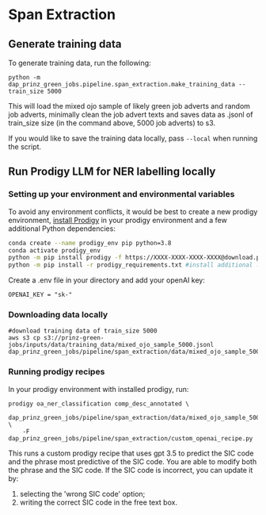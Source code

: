 # Span Extraction

## Generate training data

To generate training data, run the following:

```
python -m dap_prinz_green_jobs.pipeline.span_extraction.make_training_data --train_size 5000
```

This will load the mixed ojo sample of likely green job adverts and random job adverts, minimally clean the job advert texts and saves data as .jsonl of train_size size (in the command above, 5000 job adverts) to s3.

If you would like to save the training data locally, pass `--local` when running the script.

## Run Prodigy LLM for NER labelling locally

### Setting up your environment and environmental variables

To avoid any environment conflicts, it would be best to create a new prodigy environment, [install Prodigy](https://prodi.gy/docs/install) in your prodigy environment and a few additional Python dependencies:

```bash
conda create --name prodigy_env pip python=3.8
conda activate prodigy_env
python -m pip install prodigy -f https://XXXX-XXXX-XXXX-XXXX@download.prodi.gy
python -m pip install -r prodigy_requirements.txt #install additional langchain and openai libraries
```

Create a .env file in your directory and add your openAI key:

```
OPENAI_KEY = "sk-"
```

### Downloading data locally

```
#download training data of train_size 5000
aws s3 cp s3://prinz-green-jobs/inputs/data/training_data/mixed_ojo_sample_5000.jsonl dap_prinz_green_jobs/pipeline/span_extraction/data/mixed_ojo_sample_5000.jsonl
```

### Running prodigy recipes

In your prodigy environment with installed prodigy, run:

```
prodigy oa_ner_classification comp_desc_annotated \
    dap_prinz_green_jobs/pipeline/span_extraction/data/mixed_ojo_sample_5000.jsonl \
    -F dap_prinz_green_jobs/pipeline/span_extraction/custom_openai_recipe.py
```

This runs a custom prodigy recipe that uses gpt 3.5 to predict the SIC code and the phrase most predictive of the SIC code. You are able to modify both the phrase and the SIC code. If the SIC code is incorrect, you can update it by:

1. selecting the 'wrong SIC code' option;
2. writing the correct SIC code in the free text box.
